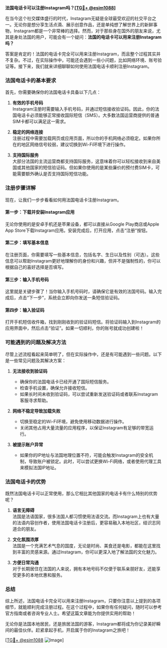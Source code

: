 **法国电话卡可以注册Instagram吗？[[TG💪+ @esim1088](https://t.me/s/esim1088)]**

在当今这个社交媒体盛行的时代，Instagram无疑是全球最受欢迎的社交平台之一。无论你是想分享生活点滴、展示创意作品，还是单纯想了解世界上的新鲜事物，Instagram都是一个非常棒的选择。然而，对于那些身在国外的朋友来说，尤其是身处法国的用户，可能会有一个疑问：**法国的电话卡可以用来注册Instagram吗？**

答案是肯定的！法国的电话卡完全可以用来注册Instagram，而且整个过程其实并不复杂。不过，在实际操作中，可能还会遇到一些小问题，比如网络环境、账号验证等。接下来，我们就来详细聊聊如何使用法国电话卡顺利注册Instagram。

### 法国电话卡的基本要求

首先，你需要确保你的法国电话卡具备以下几点：

1. **有效的手机号码**  
   Instagram注册时需要输入手机号码，并通过短信接收验证码。因此，你的法国电话卡必须能够正常接收国际短信（SMS）。大多数法国运营商提供的普通SIM卡都可以满足这一需求。

2. **稳定的网络连接**  
   注册过程中需要加载网页或应用页面，所以你的手机网络必须稳定。如果你所在的地区网络信号较弱，建议切换到Wi-Fi环境下进行操作。

3. **支持国际服务**  
   大部分法国的主流运营商都支持国际服务，这意味着你可以轻松接收到来自美国或其他国家的短信验证码。但如果你使用的是某些廉价的预付费SIM卡，可能需要额外确认是否支持国际短信功能。

### 注册步骤详解

现在，让我们一步步看看如何用法国电话卡注册Instagram。

#### 第一步：下载并安装Instagram应用
无论你使用的是安卓手机还是苹果设备，都可以直接从Google Play商店或Apple App Store下载Instagram应用。安装完成后，打开应用，点击“注册”按钮。

#### 第二步：填写基本信息
在注册页面，你需要填写一些基本信息，包括名字、生日以及性别（可选）。这些信息可以帮助Instagram更好地理解你的身份和兴趣，但并不是强制性的，你可以根据自己的喜好选择是否填写。

#### 第三步：输入手机号码
这里就是关键步骤了！当你输入手机号码时，请确保它是有效的法国号码。输入完成后，点击“下一步”，系统会立即向你发送一条短信验证码。

#### 第四步：输入验证码
打开手机短信收件箱，找到刚刚收到的验证码短信。将验证码输入到Instagram的应用界面中，然后点击“验证”。如果一切顺利，你的账号就成功创建啦！

### 可能遇到的问题及解决方法

尽管上述流程看起来简单明了，但在实际操作中，还是有可能遇到一些问题。以下是一些常见问题及其解决方案：

1. **无法接收到验证码**
   - 确保你的法国电话卡已经开通了国际短信服务。
   - 检查手机设置，确保允许接收短信。
   - 如果长时间未收到验证码，可以尝试重新发送验证码或者联系Instagram客服寻求帮助。

2. **网络不稳定导致加载失败**
   - 切换至稳定的Wi-Fi环境，避免使用移动数据进行操作。
   - 关闭其他占用大量流量的应用程序，以保证Instagram有足够的带宽运行。

3. **被提示账户异常**
   - 如果你的IP地址与法国地理位置不符，可能会触发Instagram的安全机制，导致账户被锁定。此时，可以尝试更换Wi-Fi网络，或者使用代理工具来模拟法国IP地址。

### 法国电话卡的优势

既然法国电话卡可以正常使用，那么它相比其他国家的电话卡有什么特别的优势呢？

1. **语言无障碍**  
   法国是法语国家，很多法国人都习惯使用法语交流。而Instagram上也有大量的法语内容创作者，使用法国电话卡注册后，更容易融入本地社区，结识志同道合的朋友。

2. **文化氛围浓厚**  
   法国是一个充满艺术气息的国度，无论是时尚、美食还是电影，都能在这里找到丰富的灵感来源。通过Instagram，你可以更深入地了解法国的文化魅力。

3. **方便日常沟通**  
   对于长期居住在法国的人来说，拥有本地号码不仅便于联系亲朋好友，还能享受更多的本地优惠和服务。

### 总结

综上所述，法国电话卡完全可以用来注册Instagram，只要你注意以上提到的各项细节，就能顺利完成注册过程。在这个过程中，如果你有任何疑问，随时可以参考官方指南或者咨询专业人士。希望这篇文章能为你提供实用的帮助！

无论你是法国本地居民，还是旅居法国的游客，Instagram都将成为你记录美好瞬间的最佳伙伴。赶紧拿起手机，开启属于你的Instagram之旅吧！

[[TG💪+ @esim1088](https://t.me/s/esim1088) ![Image](https://i.postimg.cc/4NQfJmqS/Snipaste-2025-05-13-00-14-12.png)]